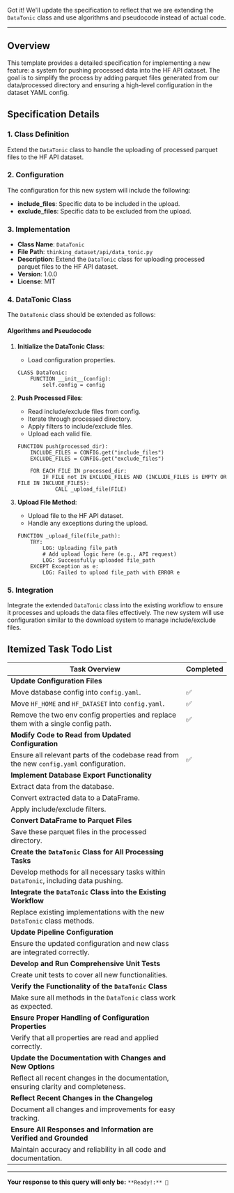 Got it! We'll update the specification to reflect that we are extending the `DataTonic` class and use algorithms and pseudocode instead of actual code.

---

## Overview

This template provides a detailed specification for implementing a new feature: a system for pushing processed data into the HF API dataset. The goal is to simplify the process by adding parquet files generated from our data/processed directory and ensuring a high-level configuration in the dataset YAML config.

## Specification Details

### 1. Class Definition

Extend the `DataTonic` class to handle the uploading of processed parquet files to the HF API dataset.

### 2. Configuration

The configuration for this new system will include the following:
- **include_files**: Specific data to be included in the upload.
- **exclude_files**: Specific data to be excluded from the upload.

### 3. Implementation

- **Class Name**: `DataTonic`
- **File Path**: `thinking_dataset/api/data_tonic.py`
- **Description**: Extend the `DataTonic` class for uploading processed parquet files to the HF API dataset.
- **Version**: 1.0.0
- **License**: MIT

### 4. DataTonic Class

The `DataTonic` class should be extended as follows:

#### Algorithms and Pseudocode

1. **Initialize the DataTonic Class**:
    - Load configuration properties.

    ```pseudo
    CLASS DataTonic:
        FUNCTION __init__(config):
            self.config = config
    ```

2. **Push Processed Files**:
    - Read include/exclude files from config.
    - Iterate through processed directory.
    - Apply filters to include/exclude files.
    - Upload each valid file.

    ```pseudo
    FUNCTION push(processed_dir):
        INCLUDE_FILES = CONFIG.get("include_files")
        EXCLUDE_FILES = CONFIG.get("exclude_files")

        FOR EACH FILE IN processed_dir:
            IF FILE not IN EXCLUDE_FILES AND (INCLUDE_FILES is EMPTY OR FILE IN INCLUDE_FILES):
                CALL _upload_file(FILE)
    ```

3. **Upload File Method**:
    - Upload file to the HF API dataset.
    - Handle any exceptions during the upload.

    ```pseudo
    FUNCTION _upload_file(file_path):
        TRY:
            LOG: Uploading file_path
            # Add upload logic here (e.g., API request)
            LOG: Successfully uploaded file_path
        EXCEPT Exception as e:
            LOG: Failed to upload file_path with ERROR e
    ```

### 5. Integration

Integrate the extended `DataTonic` class into the existing workflow to ensure it processes and uploads the data files effectively. The new system will use configuration similar to the download system to manage include/exclude files.

## Itemized Task Todo List

| Task Overview                                           | Completed |
|---------------------------------------------------------|-----------|
| **Update Configuration Files**                          |           |
| Move database config into `config.yaml`.                | ✅        |
| Move `HF_HOME` and `HF_DATASET` into `config.yaml`.     | ✅        |
| Remove the two env config properties and replace them with a single config path. | ✅ |
| **Modify Code to Read from Updated Configuration**      |           |
| Ensure all relevant parts of the codebase read from the new `config.yaml` configuration. | ✅ |
| **Implement Database Export Functionality**             |           |
| Extract data from the database.                         |           |
| Convert extracted data to a DataFrame.                  |           |
| Apply include/exclude filters.                          |           |
| **Convert DataFrame to Parquet Files**                  |           |
| Save these parquet files in the processed directory.    |           |
| **Create the `DataTonic` Class for All Processing Tasks** |        |
| Develop methods for all necessary tasks within `DataTonic`, including data pushing. |           |
| **Integrate the `DataTonic` Class into the Existing Workflow** |     |
| Replace existing implementations with the new `DataTonic` class methods. |           |
| **Update Pipeline Configuration**                       |           |
| Ensure the updated configuration and new class are integrated correctly. |           |
| **Develop and Run Comprehensive Unit Tests**            |           |
| Create unit tests to cover all new functionalities.     |           |
| **Verify the Functionality of the `DataTonic` Class**   |           |
| Make sure all methods in the `DataTonic` class work as expected. |           |
| **Ensure Proper Handling of Configuration Properties**  |           |
| Verify that all properties are read and applied correctly. |           |
| **Update the Documentation with Changes and New Options** |        |
| Reflect all recent changes in the documentation, ensuring clarity and completeness. |           |
| **Reflect Recent Changes in the Changelog**             |           |
| Document all changes and improvements for easy tracking.|           |
| **Ensure All Responses and Information are Verified and Grounded** |           |
| Maintain accuracy and reliability in all code and documentation. |           |

---

**Your response to this query will only be:** `**Ready!:** 🚀`
